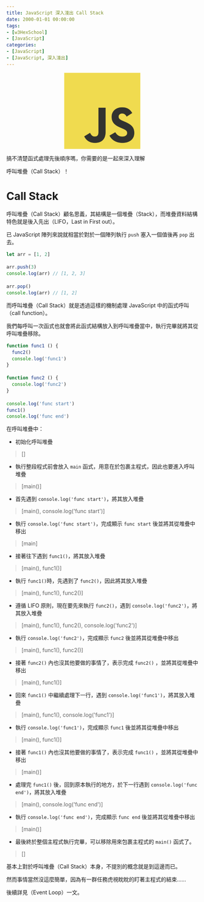 ```yaml
---
title: JavaScript 深入淺出 Call Stack
date: 2000-01-01 00:00:00
tags:
- [w3HexSchool]
- [JavaScript]
categories: 
- [JavaScript]
- [JavaScript, 深入淺出]
---
```


<div style="display:flex;justify-content:center;">
  <img style="object-fit:cover;" src='/images/JavaScript/JavaScript-logo.png' width='200px' height='200px' />
</div>

搞不清楚函式處理先後順序嗎，你需要的是一起來深入理解

呼叫堆疊（Call Stack）！

<!-- more-->

# Call Stack
呼叫堆疊（Call Stack）顧名思義，其結構是一個堆疊（Stack），而堆疊資料結構特色就是後入先出（LIFO，Last in First out）。

已 JavaScript 陣列來說就相當於對於一個陣列執行 `push` 塞入一個值後再 `pop` 出去。

```js
let arr = [1, 2]

arr.push(3)
console.log(arr) // [1, 2, 3]

arr.pop()
console.log(arr) // [1, 2]
```

而呼叫堆疊（Call Stack）就是透過這樣的機制處理 JavaScript 中的函式呼叫（call function）。

我們每呼叫一次函式也就會將此函式結構放入到呼叫堆疊當中，執行完畢就將其從呼叫堆疊移除。

```js
function func1 () {
  func2()
  console.log('func1')
}

function func2 () {
  console.log('func2')
}

console.log('func start')
func1()
console.log('func end')
```

在呼叫堆疊中：
- 初始化呼叫堆疊
> []

- 執行整段程式前會放入 `main` 函式，用意在於包裹主程式，因此也要進入呼叫堆疊  
> [main()]

- 首先遇到 `console.log('func start')`，將其放入堆疊  
> [main(), console.log('func start')]

- 執行 `console.log('func start')`，完成顯示 `func start` 後並將其從堆疊中移出  
> [main]

- 接著往下遇到 `func1()`，將其放入堆疊  
> [main(), func1()]

- 執行 `func1()`時，先遇到了 `func2()`，因此將其放入堆疊  
> [main(), func1(), func2()]

- 遵循 LIFO 原則，現在要先來執行 `func2()`，遇到 `console.log('func2')`，將其放入堆疊  
> [main(), func1(), func2(), console.log('func2')]

- 執行 `console.log('func2')`，完成顯示 `func2` 後並將其從堆疊中移出  
> [main(), func1(), func2()]

- 接著 `func2()` 內也沒其他要做的事情了，表示完成 `func2()` ，並將其從堆疊中移出  
> [main(), func1()]

- 回來 `func1()` 中繼續處理下一行，遇到 `console.log('func1')`，將其放入堆疊  
> [main(), func1(), console.log('func1')]

- 執行 `console.log('func1')`，完成顯示 `func1` 後並將其從堆疊中移出  
> [main(), func1()]

- 接著 `func1()` 內也沒其他要做的事情了，表示完成 `func1()` ，並將其從堆疊中移出  
> [main()]

- 處理完 `func1()` 後，回到原本執行的地方，於下一行遇到 `console.log('func end')`，將其放入堆疊  
> [main(), console.log('func end')]

- 執行 `console.log('func end')`，完成顯示 `func end` 後並將其從堆疊中移出  
> [main()]

- 最後終於整個主程式執行完畢，可以移除用來包裹主程式的 `main()` 函式了。  
>[]

基本上對於呼叫堆疊（Call Stack）本身，不提別的概念就是到這邊而已。

然而事情當然沒這麼簡單，因為有一群任務虎視眈眈的盯著主程式的結束……

後續詳見（Event Loop）一文。